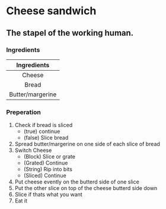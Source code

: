 # Cheese sandwich
## The stapel of the working human.

### Ingredients
|Ingredients|
|:----------------:|
| Cheese           |
| Bread            |
| Butter/margerine |


### Preperation

1. Check if bread is sliced
	- (true) continue
	- (false) Slice bread
2. Spread butter/margerine on one side of each slice of bread
3. Switch Cheese
	- (Block) Slice or grate
	- (Grated) Continue
	- (String) Rip into bits
	- (Sliced) Continue
4. Put cheese evently on the  butterd side of one slice
5. Put the other slice on top of the cheese butterd side down
6. Slice if thats what you want
7. Eat it
